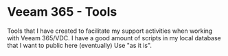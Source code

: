 # Veeam 365 - Tools
Tools that I have created to facilitate my support activities when working with Veeam 365/VDC.
I have a good amount of scripts in my local database that I want to public here (eventually)
Use "as it is".
